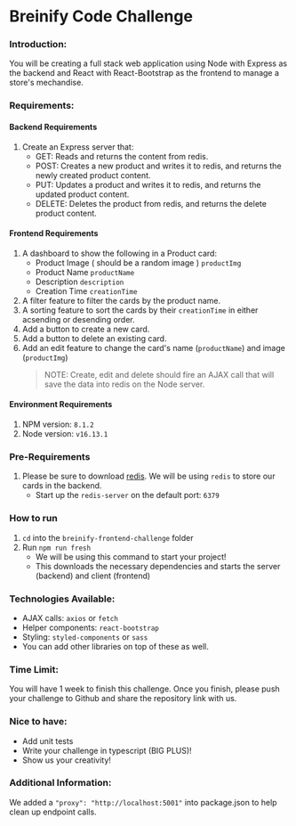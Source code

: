 # Breinify Code Challenge

### Introduction:

You will be creating a full stack web application using Node with Express as the backend and React with React-Bootstrap as the frontend to manage a store's mechandise.

### Requirements:

#### Backend Requirements

1. Create an Express server that:
    - GET: Reads and returns the content from redis.
    - POST: Creates a new product and writes it to redis, and returns the newly created product content.
    - PUT: Updates a product and writes it to redis, and returns the updated product content.
    - DELETE: Deletes the product from redis, and returns the delete product content.

#### Frontend Requirements

1. A dashboard to show the following in a Product card:
    - Product Image ( should be a random image ) `productImg`
    - Product Name `productName`
    - Description `description`
    - Creation Time `creationTime`
2. A filter feature to filter the cards by the product name.
3. A sorting feature to sort the cards by their `creationTime` in either acsending or desending order.
4. Add a button to create a new card.
5. Add a button to delete an existing card.
6. Add an edit feature to change the card's name (`productName`) and image (`productImg`)
    > NOTE: Create, edit and delete should fire an AJAX call that will save the data into redis on the Node server.

#### Environment Requirements
1. NPM version: `8.1.2`
2. Node version: `v16.13.1`

### Pre-Requirements

1. Please be sure to download [redis](https://download.redis.io/releases/redis-5.0.14.tar.gz). We will be using `redis` to store our cards in the backend.
    - Start up the `redis-server` on the default port: `6379`

### How to run
1. `cd` into the `breinify-frontend-challenge` folder
2. Run `npm run fresh` 
    - We will be using this command to start your project!
    - This downloads the necessary dependencies and starts the server (backend) and client (frontend)

### Technologies Available:

-   AJAX calls: `axios` or `fetch`
-   Helper components: `react-bootstrap`
-   Styling: `styled-components` or `sass`
-   You can add other libraries on top of these as well.

### Time Limit:

You will have 1 week to finish this challenge. Once you finish, please push your challenge to Github and share the repository link with us.

### Nice to have:

* Add unit tests
* Write your challenge in typescript (BIG PLUS)!
* Show us your creativity! 

### Additional Information:

We added a `"proxy": "http://localhost:5001"` into package.json to help clean up endpoint calls.
